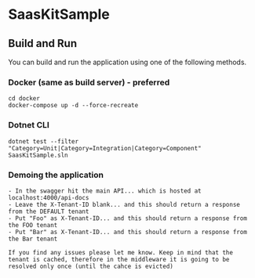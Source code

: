 # SaasKitSample

## Build and Run

You can build and run the application using one of the following methods.

### Docker (same as build server) - preferred

```
cd docker
docker-compose up -d --force-recreate
```

### Dotnet CLI

```
dotnet test --filter "Category=Unit|Category=Integration|Category=Component" SaasKitSample.sln 
```

### Demoing the application
```
- In the swagger hit the main API... which is hosted at localhost:4000/api-docs
- Leave the X-Tenant-ID blank... and this should return a response from the DEFAULT tenant
- Put "Foo" as X-Tenant-ID... and this should return a response from the FOO tenant
- Put "Bar" as X-Tenant-ID... and this should return a response from the Bar tenant

If you find any issues please let me know. Keep in mind that the tenant is cached, therefore in the middleware it is going to be resolved only once (until the cahce is evicted)
```
